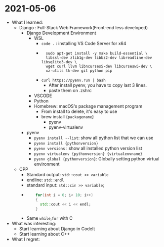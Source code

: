 # 2021-05-06

- What I learned:
  - Django : Full-Stack Web Framework(Front-end less developed) 
    - Django Development Environment
      - WSL
        - `code .` : installing VS Code Server for x64
        - ```
            sudo apt-get install -y make build-essential \
            libssl-dev zlib1g-dev libbz2-dev libreadline-dev libsqlite3-dev \
            wget curl llvm libncurses5-dev libcursesw5-dev \
            xz-utils tk-dev git python pip 
          ```
        - `curl https://pyenv.run | bash`
          - After install pyenv, you have to copy last 3 lines.
          - paste them on .zshrc
      - VSCODE
      - Python
      - Homebrew: macOS's package management program
        - From install to delete, it's easy to use
        - brew install {`packagename`}
          - pyenv
          - pyenv-virtualenv
    - pyenv
      - `pyenv install --list`: show all python list that we can use
      - `pyenv install {pythonversion}`
      - `pyenv versions` : show all installed python version list
      - `pyenv virtualenv {pythonversion} {virtualenvname}`
      - `pyenv global {pythonversion}`: Globally setting python virtual environment
  - CPP
    - Standard output: `std::cout << variable`
    - endline: `std::endl`
    - standard input: `std::cin >> variable`;
    - ```cpp
          for(int i = 0; i< 10; i++)
          {
            std::cout << i << endl;
          }
      ```
    - Same `while`,`for` with C
- What was interesting:
  - Start learning about Django in CodeIt
  - Start learning about C++
- What I regret: 